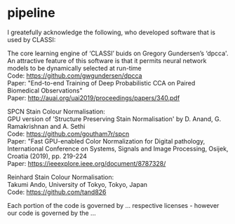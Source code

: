 # pipeline

I greatefully acknowledge the following, who developed software that is used by CLASSI:

The core learning engine of ‘CLASSI’ buids on Gregory Gundersen’s ‘dpcca'. An attractive feature of this software is that it permits neural network models to be dynamically selected at run-time  
Code: https://github.com/gwgundersen/dpcca  
Paper: "End-to-end Training of Deep Probabilistic CCA on Paired Biomedical Observations"  
Paper: http://auai.org/uai2019/proceedings/papers/340.pdf  

SPCN Stain Colour Normalisation:  
GPU version of 'Structure Preserving Stain Normalisation' by D. Anand, G. Ramakrishnan and A. Sethi  
Code:  https://github.com/goutham7r/spcn  
Paper: "Fast GPU-enabled Color Normalization for Digital pathology, International Conference on Systems, Signals and Image Processing, Osijek, Croatia (2019), pp. 219-224  
Paper: https://ieeexplore.ieee.org/document/8787328/  

Reinhard Stain Colour Normalisation:  
Takumi Ando, University of Tokyo, Tokyo, Japan  
Code: https://github.com/tand826  
  
  
  
Each portion of the code is governed by ... respective licenses - however our code is governed by the ...
